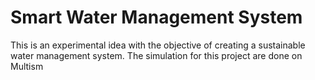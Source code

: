 # Smart Water Management System
This is an experimental idea with the objective of creating a sustainable water management system. The simulation for this project are done on Multism
